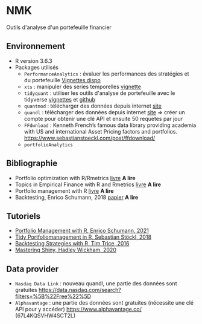 # NMK

Outils d'analyse d'un portefeuille financier

## Environnement

* R version 3.6.3
* Packages utilisés
  * `PerformanceAnalytics` : évaluer les performances des stratégies et du portefeuille [Vignettes dispo](https://cran.r-project.org/web/packages/PerformanceAnalytics/index.html)
  * `xts` : manipuler des series temporelles [vignette](https://cran.r-project.org/web/packages/xts/vignettes/xts.pdf)
  * `tidyquant` : utiliser les outils d'analyse de portefeuille avec le tidyverse [vignettes](https://cran.r-project.org/web/packages/tidyquant/index.html) et [github](https://business-science.github.io/tidyquant/reference/tidyquant.html)
  * `quantmod` : télécharger des données depuis internet [site](https://www.quantmod.com/examples/data/) 
  * `quandl` : télécharger des données depuis internet [site](https://data.nasdaq.com/tools/r) => créer un compte pour obtenir une clé API et ensuite 50 requetes par jour
  * `FFdwnload` :  Kenneth French’s famous data library providing academia with US and international Asset Pricing factors and portfolios. https://www.sebastianstoeckl.com/post/ffdownload/
  * `portfolioAnalytics` 
  

  
## Bibliographie 

* Portfolio optimization with R/Rmetrics [livre](https://www.rmetrics.org/ebooks-portfolio) **A lire**
* Topics in Empirical Finance with R and Rmetrics [livre](https://www.rmetrics.org/ebooks-henaff) **A lire**
* Portfolio management with R [livre](http://enricoschumann.net/R/packages/PMwR/manual/PMwR.html) **A lire**
* Backtesting, Enrico Schumann, 2018 [papier](https://papers.ssrn.com/sol3/papers.cfm?abstract_id=3374195) **A lire**

## Tutoriels

* [Portfolio Management with R, Enrico Schumann, 2021](http://enricoschumann.net/R/packages/PMwR/manual/PMwR.html)
* [Tidy Portfoliomanagement in R, Sebastian Stöckl, 2018](https://bookdown.org/sstoeckl/Tidy_Portfoliomanagement_in_R/)
* [Backtesting Strategies with R, Tim Trice, 2016](https://timtrice.github.io/backtesting-strategies/index.html)
* [Mastering Shiny, Hadley Wickham, 2020](https://mastering-shiny.org/preface.html)

## Data provider

* `Nasdaq Data Link` : nouveau quandl, une partie des données sont gratuites https://data.nasdaq.com/search?filters=%5B%22Free%22%5D
* `Alphavantage` :  une partie des données sont gratuites (nécessite une clé API pour y accéder) https://www.alphavantage.co/ (67L4KQSVHW4SCT2L)


